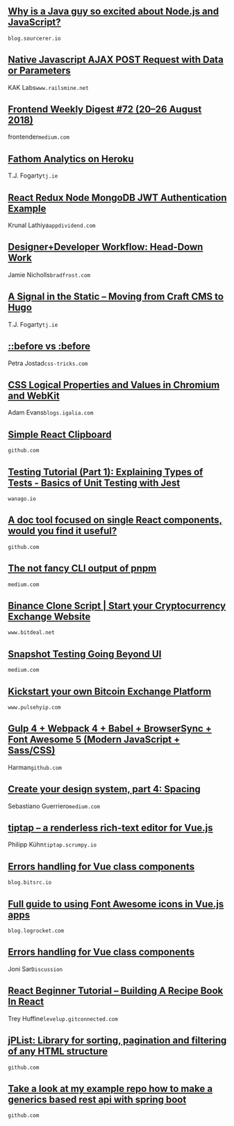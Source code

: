 ## [Why is a Java guy so excited about Node.js and JavaScript?](https://blog.sourcerer.io/why-is-a-java-guy-so-excited-about-node-js-and-javascript-7cfc423efb44)
`blog.sourcerer.io`

## [Native Javascript AJAX POST Request with Data or Parameters](https://www.railsmine.net/2018/08/native-javascript-ajax-post-request-with-data-or-parameters.html)
KAK Labs`www.railsmine.net`

## [Frontend Weekly Digest #72 (20–26 August 2018)](https://medium.com/@frontender_ua/frontend-weekly-digest-72-20-26-august-2018-10789ff3dfe2)
frontender`medium.com`

## [Fathom Analytics on Heroku](https://tj.ie/fathom-analytics/)
T.J. Fogarty`tj.ie`

## [React Redux Node MongoDB JWT Authentication Example](https://appdividend.com/2018/07/18/react-redux-node-mongodb-jwt-authentication/)
Krunal Lathiya`appdividend.com`

## [Designer+Developer Workflow: Head-Down Work](http://bradfrost.com/blog/post/designerdeveloper-workflow-head-down-work/)
Jamie Nicholls`bradfrost.com`

## [A Signal in the Static – Moving from Craft CMS to Hugo](https://tj.ie/a-signal-in-the-static/)
T.J. Fogarty`tj.ie`

## [::before vs :before](https://css-tricks.com/to-double-color-or-not-do-double-colon/)
Petra Jostad`css-tricks.com`

## [CSS Logical Properties and Values in Chromium and WebKit](https://blogs.igalia.com/mrego/2018/08/08/css-logical-properties-and-values-in-chromium/)
Adam Evans`blogs.igalia.com`

## [Simple React Clipboard](https://github.com/donfour/simple-react-clipboard)
`github.com`

## [Testing Tutorial (Part 1): Explaining Types of Tests - Basics of Unit Testing with Jest](https://wanago.io/2018/08/27/testing-javascript-tutorial-types-of-tests-of-unit-testing-with-jest/)
`wanago.io`

## [A doc tool focused on single React components, would you find it useful?](https://github.com/react-display-window/react-display-window)
`github.com`

## [The not fancy CLI output of pnpm](https://medium.com/pnpm/the-not-fancy-cli-output-of-pnpm-5bd4398716ce)
`medium.com`

## [Binance Clone Script | Start your Cryptocurrency Exchange Website](https://www.bitdeal.net/binance-clone-script)
`www.bitdeal.net`

## [Snapshot Testing Going Beyond UI](https://medium.com/blogfoster-engineering/snapshot-testing-going-beyond-ui-5b9dfdfd61a3)
`medium.com`

## [Kickstart your own Bitcoin Exchange Platform](https://www.pulsehyip.com/bitcoin-exchange-script)
`www.pulsehyip.com`

## [Gulp 4 + Webpack 4 + Babel + BrowserSync + Font Awesome 5 (Modern JavaScript + Sass/CSS)](https://github.com/IamManchanda/gulp-webpack)
Harman`github.com`

## [Create your design system, part 4: Spacing](https://medium.com/codyhouse/create-your-design-system-part-4-spacing-895c9213e2b9)
Sebastiano Guerriero`medium.com`

## [tiptap – a renderless rich-text editor for Vue.js](https://tiptap.scrumpy.io/)
Philipp Kühn`tiptap.scrumpy.io`

## [Errors handling for Vue class components](https://blog.bitsrc.io/errors-handling-for-vue-class-components-2f152f7c7515)
`blog.bitsrc.io`

## [Full guide to using Font Awesome icons in Vue.js apps](https://blog.logrocket.com/full-guide-to-using-font-awesome-icons-in-vue-js-apps-5574c74d9b2d)
`blog.logrocket.com`

## [Errors handling for Vue class components](https://frontendfront.com/story/errors-handling-for-vue-class-components/)
Joni Sar`Discussion`

## [React Beginner Tutorial – Building A Recipe Book In React](https://levelup.gitconnected.com/building-a-recipe-book-in-react-part-1-c05b3e53cbb1)
Trey Huffine`levelup.gitconnected.com`

## [jPList: Library for sorting, pagination and filtering of any HTML structure](https://github.com/1rosehip/jplist-es6)
`github.com`

## [Take a look at my example repo how to make a generics based rest api with spring boot](https://github.com/bmstefanski/spring-boot-rest-api-sample)
`github.com`

